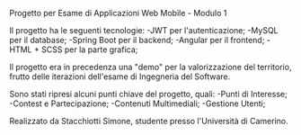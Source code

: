 Progetto per Esame di Applicazioni Web Mobile - Modulo 1

Il progetto ha le seguenti tecnologie:
-JWT per l'autenticazione;
-MySQL per il database;
-Spring Boot per il backend;
-Angular per il frontend;
-HTML + SCSS per la parte grafica;

Il progetto era in precedenza una "demo" per la valorizzazione del territorio, frutto delle iterazioni dell'esame di Ingegneria del Software. 

Sono stati ripresi alcuni punti chiave del progetto, quali:
-Punti di Interesse;
-Contest e Partecipazione;
-Contenuti Multimediali;
-Gestione Utenti;

Realizzato da Stacchiotti Simone, studente presso l'Università di Camerino.
